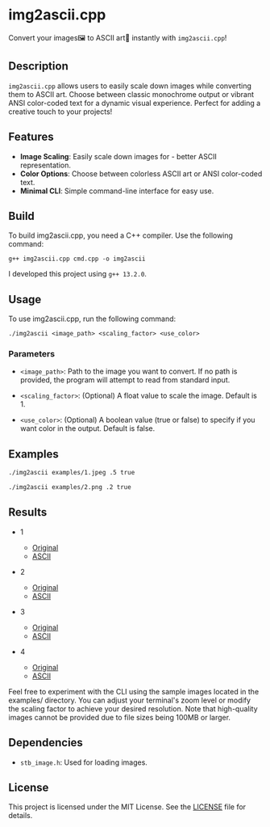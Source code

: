 
# img2ascii.cpp

Convert your images🖼️ to ASCII art🎨 instantly with `img2ascii.cpp`!

## Description

`img2ascii.cpp` allows users to easily scale down images while converting them to ASCII art. Choose between classic monochrome output or vibrant ANSI color-coded text for a dynamic visual experience. Perfect for adding a creative touch to your projects!
## Features

- **Image Scaling**: Easily scale down images for - better ASCII representation.
- **Color Options**: Choose between colorless ASCII art or ANSI color-coded text.
- **Minimal CLI**: Simple command-line interface for easy use.
## Build

To build img2ascii.cpp, you need a C++ compiler. Use the following command:

```
g++ img2ascii.cpp cmd.cpp -o img2ascii
```

I developed this project using `g++ 13.2.0`.
## Usage

To use img2ascii.cpp, run the following command:

```
./img2ascii <image_path> <scaling_factor> <use_color>
```

### Parameters
-  `<image_path>`: Path to the image you want to convert. If no path is provided, the program will attempt to read from standard input.

- `<scaling_factor>`: (Optional) A float value to scale the image. Default is 1.

- `<use_color>`: (Optional) A boolean value (true or false) to specify if you want color in the output. Default is false.
## Examples


```bash
./img2ascii examples/1.jpeg .5 true
```

```bash
./img2ascii examples/2.png .2 true
```

## Results

- 1
    - [Original](/examples/1.jpeg)
    - [ASCII](https://youtube.com/shorts/3T8QE3FaFUk)

- 2
    - [Original](/examples/2.png)
    - [ASCII](https://youtube.com/shorts/ExTeKufisk0?feature=share)

- 3
    - [Original](/examples/3.png)
    - [ASCII](https://youtu.be/cqHEAjxs-Rc)

- 4
    - [Original](/examples/4.png)
    - [ASCII](https://youtu.be/aiVsx3GAszc)



Feel free to experiment with the CLI using the sample images located in the examples/ directory. You can adjust your terminal's zoom level or modify the scaling factor to achieve your desired resolution. Note that high-quality images cannot be provided due to file sizes being 100MB or larger.

## Dependencies

- `stb_image.h`: Used for loading images.
## License

This project is licensed under the MIT License. See the [LICENSE](/LICENSE) file for details.